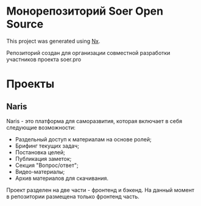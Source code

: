 

# Монорепозиторий Soer Open Source

This project was generated using [Nx](https://nx.dev).

Репозиторий создан для организации совместной разработки участников проекта soer.pro
# Проекты

## Naris

 Naris - это платформа для саморазвития, которая включает в себя следующие возможности:

  - Раздельный доступ к материалам на основе ролей;
  - Брифинг текущих задач;
  - Постановка целей;
  - Публикация заметок;
  - Секция "Вопрос/ответ";
  - Видео-материалы;
  - Архив материалов для скачивания.

  Проект разделен на две части - фронтенд и бэкенд. На данный момент в репозитории размещена только фронтенд часть. 
